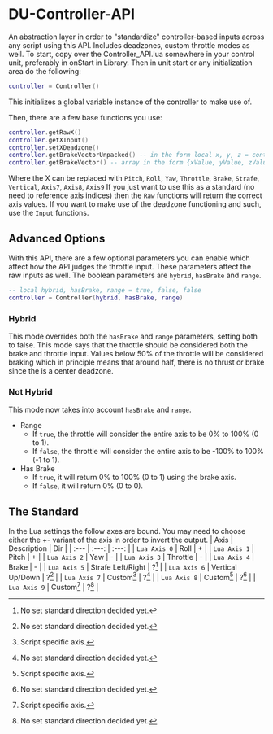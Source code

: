 # DU-Controller-API
An abstraction layer in order to "standardize" controller-based inputs across any script using this API. Includes deadzones, custom throttle modes as well.
To start, copy over the Controller_API.lua somewhere in your control unit, preferably in onStart in Library.
Then in unit start or any initialization area do the following:
```lua
controller = Controller()
```
This initializes a global variable instance of the controller to make use of.

Then, there are a few base functions you use:
```lua
controller.getRawX()
controller.getXInput()
controller.setXDeadzone()
controller.getBrakeVectorUnpacked() -- in the form local x, y, z = controller.getBrakeVectorUnpacked()
controller.getBrakeVector() -- array in the form {xValue, yValue, zValue}
```
Where the X can be replaced with `Pitch`, `Roll`, `Yaw`, `Throttle`, `Brake`, `Strafe`, `Vertical`, `Axis7`, `Axis8`, `Axis9`
If you just want to use this as a standard (no need to reference axis indices) then the `Raw` functions will return the correct axis values.
If you want to make use of the deadzone functioning and such, use the `Input` functions.

## Advanced Options
With this API, there are a few optional parameters you can enable which affect how the API judges the throttle input.
These parameters affect the raw inputs as well.
The boolean parameters are `hybrid`, `hasBrake` and `range`. 
```lua
-- local hybrid, hasBrake, range = true, false, false
controller = Controller(hybrid, hasBrake, range)
```
### Hybrid
This mode overrides both the `hasBrake` and `range` parameters, setting both to false.
This mode says that the throttle should be considered both the brake and throttle input. Values below 50% of the throttle will be considered braking which in principle means that around half, there is no thrust or brake since the is a center deadzone.
### Not Hybrid
This mode now takes into account `hasBrake` and `range`.
- Range
  - If `true`, the throttle will consider the entire axis to be 0% to 100% (0 to 1).
  - If `false`, the throttle will consider the entire axis to be -100% to 100% (-1 to 1).
- Has Brake
  - If `true`, it will return 0% to 100% (0 to 1) using the brake axis.
  - If `false`, it will return 0% (0 to 0).

## The Standard
In the Lua settings the follow axes are bound. You may need to choose either the +- variant of the axis in order to invert the output.
| Axis | Description | Dir |
| :--- | :---: | :---: |
| `Lua Axis 0` | Roll | + |
| `Lua Axis 1` | Pitch | + |
| `Lua Axis 2` | Yaw | - |
| `Lua Axis 3` | Throttle | - |
| `Lua Axis 4` | Brake | - |
| `Lua Axis 5` | Strafe Left/Right | ?[^1] |
| `Lua Axis 6` | Vertical Up/Down | ?[^1] |
| `Lua Axis 7` | Custom[^2] | ?[^1] |
| `Lua Axis 8` | Custom[^2] | ?[^1] |
| `Lua Axis 9` | Custom[^2] | ?[^1] |
[^1]: No set standard direction decided yet.
[^2]: Script specific axis.

